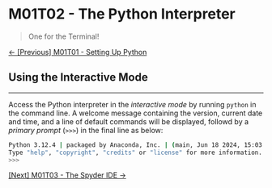 # M01T02 - The Python Interpreter

> One for the Terminal!

[&#8592; \[Previous\] M01T01 - Setting Up Python](./m01t01-setting-up-python.md)

## Using the Interactive Mode
---

Access the Python interpreter in the *interactive mode* by running `python` in the command line. 
A welcome message containing the version, current date and time, and a line of default commands will be displayed, followd by a *primary prompt* (`>>>`) in the final line as below:

```bash
Python 3.12.4 | packaged by Anaconda, Inc. | (main, Jun 18 2024, 15:03:56) [MSC v.1929 64 bit (AMD64)] on win32
Type "help", "copyright", "credits" or "license" for more information.
>>>
```

[\[Next\] M01T03 - The Spyder IDE &#8594;](./m01t03-the-spyder-ide.md)